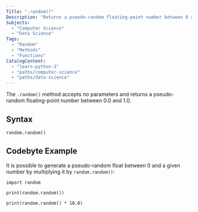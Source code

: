 ```yaml
---
Title: ".random()"
Description: "Returns a pseudo-random floating-point number between 0 and 1."
Subjects:
  - "Computer Science"
  - "Data Science"
Tags:
  - "Random"
  - "Methods"
  - "Functions"
CatalogContent:
  - "learn-python-3"
  - "paths/computer-science"
  - "paths/data-science"
---
```


The `.random()` method accepts no parameters and returns a pseudo-random floating-point number between 0.0 and 1.0.

## Syntax

```py
random.random()
```

## Codebyte Example

It is possible to generate a pseudo-random float between 0 and a given number by multiplying it by `random.random()`:

```codebyte/python
import random

print(random.random())

print(random.random() * 10.0)
```
